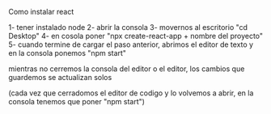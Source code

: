 Como instalar react

1- tener instalado node
2- abrir la consola
3- movernos al escritorio "cd Desktop"
4- en cosola poner "npx create-react-app + nombre del proyecto"
5- cuando termine de cargar el paso anterior, abrimos el editor de texto y en la consola ponemos "npm start"

mientras no cerremos la consola del editor o el editor, los cambios que guardemos se actualizan solos

(cada vez que cerradomos el editor de codigo y lo volvemos a abrir, en la consola tenemos que poner "npm start")
